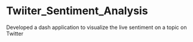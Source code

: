 # Twiiter_Sentiment_Analysis
Developed a dash application to visualize the live sentiment on a topic on Twitter
